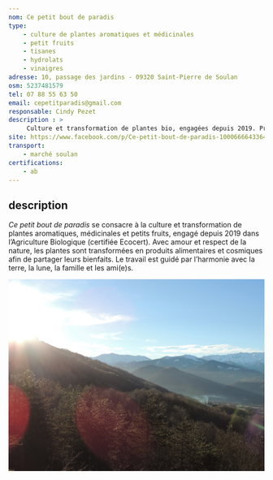 ```yaml
---
nom: Ce petit bout de paradis
type: 
    - culture de plantes aromatiques et médicinales
    - petit fruits
    - tisanes
    - hydrolats
    - vinaigres
adresse: 10, passage des jardins - 09320 Saint-Pierre de Soulan
osm: 5237481579
tel: 07 88 55 63 50
email: cepetitparadis@gmail.com
responsable: Cindy Pezet
description : >
     Culture et transformation de plantes bio, engagées depuis 2019. Produits alimentaires et cosmiques issus d’un travail artisanal en harmonie avec la nature, la lune et la famille.
site: https://www.facebook.com/p/Ce-petit-bout-de-paradis-100066664336429/
transport:
    - marché soulan
certifications:
    - ab
---
```


## description

_Ce petit bout de paradis_ se consacre à la culture et transformation de plantes aromatiques, médicinales et petits fruits, engagé depuis 2019 dans l’Agriculture Biologique (certifiée Ecocert). Avec amour et respect de la nature, les plantes sont transformées en produits alimentaires et cosmiques afin de partager leurs bienfaits. Le travail est guidé par l’harmonie avec la terre, la lune, la famille et les ami(e)s.

![Ce petit bout de paradis](./media/ce-petit-bout-de-paradis.jpg)
